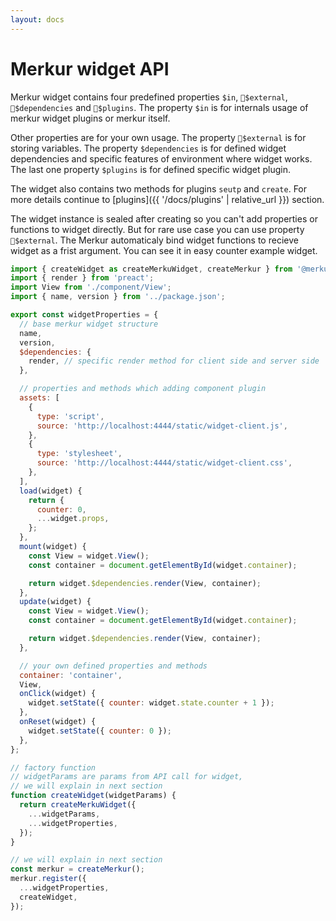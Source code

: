 ```yaml
---
layout: docs
---
```


# Merkur widget API

Merkur widget contains four predefined properties `$in`, `$external`, `$dependencies` and `$plugins`. The property `$in` is for internals usage of merkur widget plugins or merkur itself. 

Other properties are for your own usage. The property `$external` is for storing variables. The property `$dependencies` is for defined widget dependencies and specific features of environment where widget works. The last one property `$plugins` is for defined specific widget plugin.

The widget also contains two methods for plugins `seutp` and `create`. For more details continue to [plugins]({{ '/docs/plugins' | relative_url }}) section.

The widget instance is sealed after creating so you can't add properties or functions to widget directly. But for rare use case you can use property `$external`. The Merkur automaticaly bind widget functions to recieve widget as a frist argument. You can see it in easy counter example widget.

```javascript
import { createWidget as createMerkuWidget, createMerkur } from '@merkur/core';
import { render } from 'preact';
import View from './component/View';
import { name, version } from '../package.json';

export const widgetProperties = {
  // base merkur widget structure
  name,
  version,
  $dependencies: {
    render, // specific render method for client side and server side
  },

  // properties and methods which adding component plugin
  assets: [
    {
      type: 'script',
      source: 'http://localhost:4444/static/widget-client.js',
    },
    {
      type: 'stylesheet',
      source: 'http://localhost:4444/static/widget-client.css',
    },
  ],
  load(widget) {
    return {
      counter: 0,
      ...widget.props,
    };
  },
  mount(widget) {
    const View = widget.View();
    const container = document.getElementById(widget.container);

    return widget.$dependencies.render(View, container);
  },
  update(widget) {
    const View = widget.View();
    const container = document.getElementById(widget.container);

    return widget.$dependencies.render(View, container);
  },

  // your own defined properties and methods
  container: 'container',
  View,
  onClick(widget) {
    widget.setState({ counter: widget.state.counter + 1 });
  },
  onReset(widget) {
    widget.setState({ counter: 0 });
  },
};

// factory function
// widgetParams are params from API call for widget, 
// we will explain in next section
function createWidget(widgetParams) {
  return createMerkuWidget({
    ...widgetParams,
    ...widgetProperties,
  });
}

// we will explain in next section
const merkur = createMerkur();
merkur.register({
  ...widgetProperties,
  createWidget,
});

```

